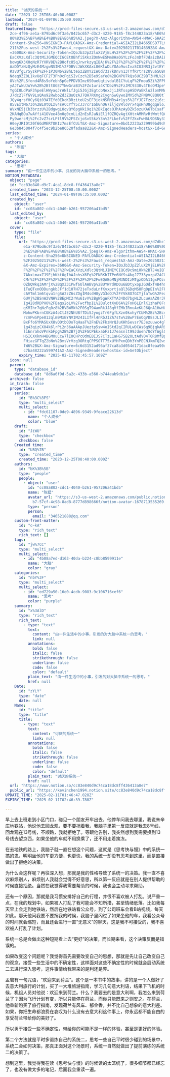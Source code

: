 ```yaml
---
title: "讨厌的系统一"
date: "2023-12-25T08:40:00.000Z"
lastmod: "2024-01-09T06:35:00.000Z"
draft: false
featuredImage: "https://prod-files-secure.s3.us-west-2.amazonaws.com/d7dbc101-8\
  2ce-4f96-ae1a-879bd6c9f3a6/842bc657-d3c2-4220-9185-f8c344023a18/%E6%80%9D%E8%\
  80%83%E5%BF%AB%E4%B8%8E%E6%85%A2.jpeg?X-Amz-Algorithm=AWS4-HMAC-SHA256&X-Amz-\
  Content-Sha256=UNSIGNED-PAYLOAD&X-Amz-Credential=ASIAZI2LB4665DSD7TLK%2F20250\
  211%2Fus-west-2%2Fs3%2Faws4_request&X-Amz-Date=20250211T014639Z&X-Amz-Expires\
  =3600&X-Amz-Security-Token=IQoJb3JpZ2luX2VjELH%2F%2F%2F%2F%2F%2F%2F%2F%2F%2Fw\
  EaCXVzLXdlc3QtMiJGMEQCIGCEtOBhfi5XkzZOmNwESMm8HaOGYLzFoJmDfFJdaizDAiBIVOce8F8\
  bowg6X3X0qNzR7YXRV8E%2B8ofc85qJrwrkzyqIBAjK%2F%2F%2F%2F%2F%2F%2F%2F%2F%2F8BEA\
  AaDDYzNzQyMzE4MzgwNSIM1%2FDBVcJWkXKAxL86KtwDLYOAo9usIvaSCU3NR3j2vtEYfK9d3Apyo\
  RzvUfgLrSyzkP%2FF1P30N6%2BhLteSzZBXY2IWOd73z7kDnvn13TYfRrtrs2UVu6SUB6c5hO70Gd\
  Ndeq9ZZ0L1kvUgFCF2T3Ph0cPgiSIvCzc%2B5e9SaYe8%2BGNPU7kQs6UCZ9BT3HML%2FY5OCwdcx\
  OVc%2FLSfond4R8s9oYebh5pGePPDV0Imz6S0ueUqtivdulB1CYuLqF%2Fmou5Zi%2FPFIVHXlZUZ\
  yAJTwkUJuYw%2B%2BttUGE7YNwGraB3%2FZo1uri4KTDbz9%2FzJMC9330v4TEcOM3peYStVTaLBE\
  YgGI0LdPaF3hpeElHWyaqJrANlLfJgi5JGj3EgtcbNexJjiJRTsspHSDVaEKlu2lomMNWjKnUu89i\
  J7dc2lFfGV9LsQAu92RwboZd3ZQuOzAJ7QH7RKmg2CygnSwGywoIMV5d%2FN8VC8QU0tT%2F1qOH7\
  JQy4grsfHCy6Qi03ATEfd0EkcKBRziteU2sEF3iokNSRMRs4r1ys5%2FYJE7Fzqc2i6ciQ1t0Egvu\
  85vExtM673o%2BL0tQLzv4sACCYfY5cJ37cr1GbGnO67iljqVRloVrx4qsHnU8gqqWloJTXi4vpeA\
  WVxNE5jCb3brzzU%2BdgwgLOqvQY6pgHk19q1%2BkIqdsOJhAzAyDZk5ozuKA6TbCsafToiT4UyxN\
  2KAHqBOu7wAYfi41OVee48m0g0cmLLd2nEsRJaNiEl1fOZRQvAgtXHtrAMMRvRtWmtfQAw2ggStyg\
  Py9wercMj%2Fc2vZ7srLPtl9V%2FSZcjoSvS5kzY3n%2FLkefv%2FfZkxFwH6L9DSNy33hfWnY8go\
  H0eyJRIDt20f6GdMERTOKIz7mzEfCUiT&X-Amz-Signature=0bd12223a229999bd9d93b0f01e4\
  6e3b845004f7c4f5ec9b2be86520fadaa822&X-Amz-SignedHeaders=host&x-id=GetObject"
series:
  - "个人成长"
authors:
  - "陈猛"
tags:
  - "大脑"
categories:
  - "思考"
summary: "由一件生活中的小事，引发的对大脑中系统一的思考。"
NOTION_METADATA:
  object: "page"
  id: "cc83e840-d9c7-4ca1-8dc8-ff436413a8e7"
  created_time: "2023-12-25T08:40:00.000Z"
  last_edited_time: "2024-01-09T06:35:00.000Z"
  created_by:
    object: "user"
    id: "cc08a802-cdc1-4040-b261-957206a41bd5"
  last_edited_by:
    object: "user"
    id: "cc08a802-cdc1-4040-b261-957206a41bd5"
  cover:
    type: "file"
    file:
      url: "https://prod-files-secure.s3.us-west-2.amazonaws.com/d7dbc101-82ce-4f96-a\
        e1a-879bd6c9f3a6/842bc657-d3c2-4220-9185-f8c344023a18/%E6%80%9D%E8%80%8\
        3%E5%BF%AB%E4%B8%8E%E6%85%A2.jpeg?X-Amz-Algorithm=AWS4-HMAC-SHA256&X-Am\
        z-Content-Sha256=UNSIGNED-PAYLOAD&X-Amz-Credential=ASIAZI2LB466VUM64JEQ\
        %2F20250211%2Fus-west-2%2Fs3%2Faws4_request&X-Amz-Date=20250211T014557Z\
        &X-Amz-Expires=3600&X-Amz-Security-Token=IQoJb3JpZ2luX2VjELH%2F%2F%2F%2\
        F%2F%2F%2F%2F%2F%2FwEaCXVzLXdlc3QtMiJIMEYCIQCd9c9mi0k%2BTJ4uIQTFjeU2itJ\
        7AkxLmaxZJ9EjhKkt0gIhAJnhsX6Fq%2FNRKhITPe6NYSs4kgJ7733yxzpV2AC0XPE8KogE\
        CMr%2F%2F%2F%2F%2F%2F%2F%2F%2F%2FwEQABoMNjM3NDIzMTgzODA1IgxPQzujP%2FRCK\
        OZbQWkq3AMrjX%2BqXZ31Pwf6UlAWBVp%2BUYWrdRDOu6BDtyxopJGOdxf4B4hOMtzubs3B\
        1TuQTxnODDungkbJFf1d107H72jeTxduLnfKyxprtjaQl3GDqMSOPq0pEIn%2FPDHhYrxol\
        cAVTml1m6tqvu1rgSA2zZ6sZDg1M4sdH8yVG3oQJ%2FYVk8O7GCYjlaTwG%2Feawz9PgM3p\
        GUVj%2BSnW2VNH%2BEpMC2rWu61vV%2BgW5gWFXTYA34Dd7bgHL2LcuAaAZ0rJRGh8xcjJy\
        Ig428dRDPHO%2FBags2oLV%2FwcfbpIL%2BulotXyD6A%2FoH6LEnlK1zhaP8FdBtQXI643\
        gKMIhr7qNzFq0z8%2BVBWMk%2F0SgT94amRkJJ8qVfZMkIRnuAeKUJ6QnA1HwHUjQ4M7YUj\
        MohwPKbrnCGKzA4oCtJE2NhU8fTDiSJyogzTr6FgfLXzn0kxhyYCbM%2Bz%2Bcv%2BpP%2F\
        rcmPwSPpe812qlm9MxBYNVIM24ILIfFl4nRbJIZA7stw%2BwP7EoOqVD8sJL1ll5CmPpB%2\
        BxFfo6YMASUxX8vQOtbODoTqHaaT%2FnE%2FkzNrQJuKHhSevsr7EJezuuwc4glOrYDAJBo\
        1g43qizCX04k6lrPi2n36aAAApJUeztp5sw4oIStd2qCIRULwDCWs6q9BjqkAR9H3I1nkkI\
        liEnrahoVPnkbFpg%2B%2B7jQ%2FGCPEkxabFz1J7easnlt99Jdoeh7UdYfWglOFTAEBllu\
        HSICXXknH4BGMOuCcw7lIOCHPcOdmEBIJS7CTzL1aHG7SB2OLtAdV04T0R8MfBpsDcP9xQg\
        FHiazGFTqZ2bNn%2BmsVrVzg9ORtqCPPSOTT75xUYHPxnQDh3YnPECNJkmTQ2wsCJ7RGc8V\
        lW6%2B&X-Amz-Signature=6c6d3152ad96af37ca8a3d054d171dac8feaa90dd40bc1ff\
        c7ba48222a599741&X-Amz-SignedHeaders=host&x-id=GetObject"
      expiry_time: "2025-02-11T02:45:57.169Z"
  icon: null
  parent:
    type: "database_id"
    database_id: "8d6a6f9d-5a2c-433b-a560-b744eab9db1a"
  archived: false
  in_trash: false
  properties:
    series:
      id: "B%3C%3FS"
      type: "multi_select"
      multi_select:
        - id: "fdc61107-0de9-4896-9349-9feace22613d"
          name: "个人成长"
          color: "blue"
    draft:
      id: "JiWU"
      type: "checkbox"
      checkbox: false
    Created time:
      id: "UBQ%7B"
      type: "created_time"
      created_time: "2023-12-25T08:40:00.000Z"
    authors:
      id: "bK%3B%5B"
      type: "people"
      people:
        - object: "user"
          id: "cc08a802-cdc1-4040-b261-957206a41bd5"
          name: "陈猛"
          avatar_url: "https://s3-us-west-2.amazonaws.com/public.notion-static.com/775523\
            b7-57cf-4c98-8ad8-8777d898666f/notion-avatar-1678713535269.png"
          type: "person"
          person:
            email: "346521888@qq.com"
    custom-front-matter:
      id: "c~kA"
      type: "rich_text"
      rich_text: []
    tags:
      id: "jw%7CC"
      type: "multi_select"
      multi_select:
        - id: "4b08a7ed-d163-40da-b224-c8bb8599911e"
          name: "大脑"
          color: "gray"
    categories:
      id: "nbY%3F"
      type: "multi_select"
      multi_select:
        - id: "ed729a50-16e0-4cdb-9083-9c106716cef6"
          name: "思考"
          color: "purple"
    summary:
      id: "x%3AlD"
      type: "rich_text"
      rich_text:
        - type: "text"
          text:
            content: "由一件生活中的小事，引发的对大脑中系统一的思考。"
            link: null
          annotations:
            bold: false
            italic: false
            strikethrough: false
            underline: false
            code: false
            color: "default"
          plain_text: "由一件生活中的小事，引发的对大脑中系统一的思考。"
          href: null
    Date:
      id: "zYLY"
      type: "date"
      date: null
    Name:
      id: "title"
      type: "title"
      title:
        - type: "text"
          text:
            content: "讨厌的系统一"
            link: null
          annotations:
            bold: false
            italic: false
            strikethrough: false
            underline: false
            code: false
            color: "default"
          plain_text: "讨厌的系统一"
          href: null
  url: "https://www.notion.so/cc83e840d9c74ca18dc8ff436413a8e7"
  public_url: "https://kevinchen1994.notion.site/cc83e840d9c74ca18dc8ff436413a8e7"
UPDATE_TIME: "2025-02-11T01:46:47.028Z"
EXPIRY_TIME: "2025-02-11T02:46:39.780Z"

---
```

<link rel="stylesheet" href="https://cdn.jsdelivr.net/npm/katex@0.16.2/dist/katex.min.css" integrity="sha384-bYdxxUwYipFNohQlHt0bjN/LCpueqWz13HufFEV1SUatKs1cm4L6fFgCi1jT643X" crossorigin="anonymous">


早上去上班走到小区门口，碰见一个朋友开车出去，他停车问我去哪里，我说朱辛庄地铁站，他说他去回龙观，要不要捎着我，我脑子里第一反应就是我去8号线，回龙观在13号线，不顺路，我就拒绝了。等跟他告别，我突然想到我需要换到13号线去望京西，如果坐他的车就不用换乘了，还不用走着挨冻。


在去地铁的路上，我脑子就一直在想这个问题，这就是《思考快与慢》中的系统一搞的鬼，明明坐他的车更方便，也更快，我的系统一却没有思考到这里，而是直接做出了拒绝的决策。


为什么会这样呢？再往深入想，那就是我的性格导致了系统一的决策。我一直不喜欢麻烦别人，麻烦别人我就会觉得不好意思，所以第一反应就是在别人提供帮助的时候直接拒绝。当然在我觉得我需要帮助的时候，我也会主动寻求帮助。


还有一个原因，那就是我习惯安排好自己的行程，并很不喜欢被人打乱。说严重一点，在我的规划中，如果被人打乱了我可能会不知所措，甚至情绪低落。比如我每天早上会走到地铁站，然后在地铁站看公众号，到了公司班车会看B站视频，每天如此。那天他问我要不要捎我的时候，我脑子里闪过了如果坐他的车，我看公众号的时间就会缩短，而且还会进行一直“无意义”的聊天，这是我不可接受的，我不喜欢被人打乱了计划。


系统一总是会做出这种短期看上去“更好”的决策，而长期来看，这个决策反而是错误的。


如果改变这个问题呢？我觉得首先需要改变自己的思想，那就是先让自己改变自己的观念，接受一些生活中的不确定性，这样面对这些不确定性的时候就会启动系统二去进行深入思考，这件事情给我带来的是利还是弊。


孟岩有一句咒语，“欢迎来到荷兰”。这个是一本书中的故事，讲的是一个人做好了去意大利旅行的计划，买了一大堆旅游指南，学习几句意大利语，结果下飞机的时候，机组人员对他说：欢迎来到荷兰。什么？我要去的是意大利啊，我怎么来到荷兰了？因为飞行计划有变，所以只能停在荷兰，而你只能既来之则安之。在荷兰，他重新购买了旅行指南，发现荷兰有风车、郁金香，并不比自己想象的意大利差。如果，你把生命都浪费在哀叹为什么没有去意大利这件事上，你永远都不能自由的享受荷兰带给你的美好了。


所以勇于接受一些不确定性，带给你的可能不是一样的体验，甚至是更好的体验。


第二个方法就是平时多锻炼自己的系统二，思考一些自己平时很少碰到的场景中，系统二会如何决策，那真正面对这个场景时，系统一自然就做出了提前演练的系统二的决策了。


想到这里，我觉得我在读《思考快与慢》的时候读的太笼统了，很多细节都已经忘了，也没有做太多的笔记，后面我会重读一遍。

